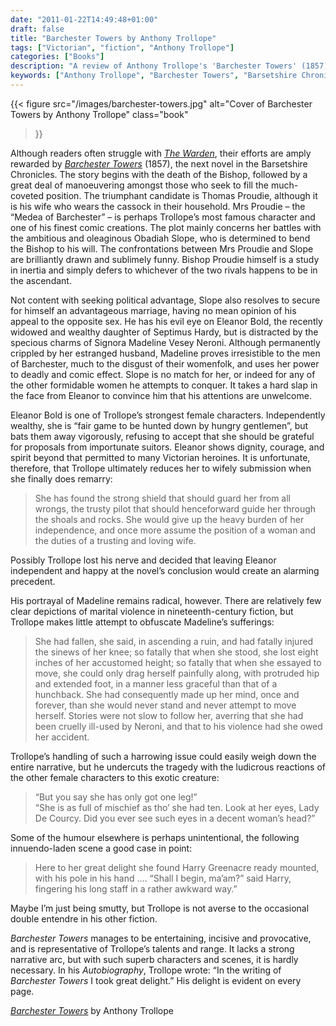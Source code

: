 ```yaml
---
date: "2011-01-22T14:49:48+01:00"
draft: false
title: "Barchester Towers by Anthony Trollope"
tags: ["Victorian", "fiction", "Anthony Trollope"]
categories: ["Books"]
description: "A review of Anthony Trollope's 'Barchester Towers' (1857), featuring the memorable Mrs Proudie and her battles with the scheming Obadiah Slope. Discover Trollope's brilliant comic creation and strong female characters in this classic Barset Chronicles novel."
keywords: ["Anthony Trollope", "Barchester Towers", "Barsetshire Chronicles", "Mrs Proudie", "Obadiah Slope", "Victorian fiction", "Victorian women"]
---
```


{{< figure
  src="/images/barchester-towers.jpg"
  alt="Cover of Barchester Towers by Anthony Trollope"
  class="book"
>}}

Although readers often struggle with [_The Warden_](/posts/the-warden/), their efforts are amply rewarded by [_Barchester Towers_](https://uk.bookshop.org/a/2760/9780199665860) (1857), the next novel in the Barsetshire Chronicles. The story begins with the death of the Bishop, followed by a great deal of manoeuvering amongst those who seek to fill the much-coveted position. The triumphant candidate is Thomas Proudie, although it is his wife who wears the cassock in their household. Mrs Proudie – the “Medea of Barchester” – is perhaps Trollope’s most famous character and one of his finest comic creations. The plot mainly concerns her battles with the ambitious and oleaginous Obadiah Slope, who is determined to bend the Bishop to his will. The confrontations between Mrs Proudie and Slope are brilliantly drawn and sublimely funny. Bishop Proudie himself is a study in inertia and simply defers to whichever of the two rivals happens to be in the ascendant.

Not content with seeking political advantage, Slope also resolves to secure for himself an advantageous marriage, having no mean opinion of his appeal to the opposite sex. He has his evil eye on Eleanor Bold, the recently widowed and wealthy daughter of Septimus Hardy, but is distracted by the specious charms of Signora Madeline Vesey Neroni. Although permanently crippled by her estranged husband, Madeline proves irresistible to the men of Barchester, much to the disgust of their womenfolk, and uses her power to deadly and comic effect. Slope is no match for her, or indeed for any of the other formidable women he attempts to conquer. It takes a hard slap in the face from Eleanor to convince him that his attentions are unwelcome.

Eleanor Bold is one of Trollope’s strongest female characters. Independently wealthy, she is “fair game to be hunted down by hungry gentlemen”, but bats them away vigorously, refusing to accept that she should be grateful for proposals from importunate suitors. Eleanor shows dignity, courage, and spirit beyond that permitted to many Victorian heroines. It is unfortunate, therefore, that Trollope ultimately reduces her to wifely submission when she finally does remarry:

>She has found the strong shield that should guard her from all wrongs, the trusty pilot that should henceforward guide her through the shoals and rocks. She would give up the heavy burden of her independence, and once more assume the position of a woman and the duties of a trusting and loving wife.

Possibly Trollope lost his nerve and decided that leaving Eleanor independent and happy at the novel’s conclusion would create an alarming precedent.

His portrayal of Madeline remains radical, however. There are relatively few clear depictions of marital violence in nineteenth-century fiction, but Trollope makes little attempt to obfuscate Madeline’s sufferings:

>She had fallen, she said, in ascending a ruin, and had fatally injured the sinews of her knee; so fatally that when she stood, she lost eight inches of her accustomed height; so fatally that when she essayed to move, she could only drag herself painfully along, with protruded hip and extended foot, in a manner less graceful than that of a hunchback. She had consequently made up her mind, once and forever, than she would never stand and never attempt to move herself. Stories were not slow to follow her, averring that she had been cruelly ill-used by Neroni, and that to his violence had she owed her accident.

Trollope’s handling of such a harrowing issue could easily weigh down the entire narrative, but he undercuts the tragedy with the ludicrous reactions of the other female characters to this exotic creature:

>“But you say she has only got one leg!”  
>“She is as full of mischief as tho’ she had ten. Look at her eyes, Lady De Courcy. Did you ever see such eyes in a decent woman’s head?”

Some of the humour elsewhere is perhaps unintentional, the following innuendo-laden scene a good case in point:

>Here to her great delight she found Harry Greenacre ready mounted, with his pole in his hand …. 
>“Shall I begin, ma’am?” said Harry, fingering his long staff in a rather awkward way.”

Maybe I’m just being smutty, but Trollope is not averse to the occasional double entendre in his other fiction.

_Barchester Towers_ manages to be entertaining, incisive and provocative, and is representative of Trollope’s talents and range. It lacks a strong narrative arc, but with such superb characters and scenes, it is hardly necessary. In his _Autobiography_, Trollope wrote: “In the writing of _Barchester Towers_ I took great delight.” His delight is evident on every page.

[_Barchester Towers_](https://uk.bookshop.org/a/2760/9780199665860) by Anthony Trollope